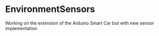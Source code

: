 # EnvironmentSensors
Working on the extension of the Arduino Smart Car but with new sensor implementation 
